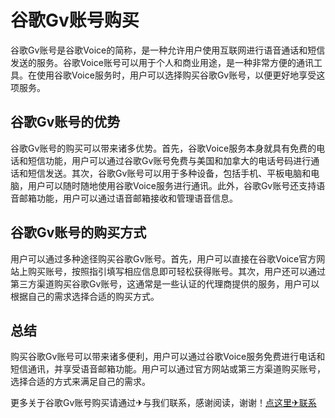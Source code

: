 # 谷歌Gv账号购买

谷歌Gv账号是谷歌Voice的简称，是一种允许用户使用互联网进行语音通话和短信发送的服务。谷歌Voice账号可以用于个人和商业用途，是一种非常方便的通讯工具。在使用谷歌Voice服务时，用户可以选择购买谷歌Gv账号，以便更好地享受这项服务。

## 谷歌Gv账号的优势

谷歌Gv账号的购买可以带来诸多优势。首先，谷歌Voice服务本身就具有免费的电话和短信功能，用户可以通过谷歌Gv账号免费与美国和加拿大的电话号码进行通话和短信发送。其次，谷歌Gv账号可以用于多种设备，包括手机、平板电脑和电脑，用户可以随时随地使用谷歌Voice服务进行通讯。此外，谷歌Gv账号还支持语音邮箱功能，用户可以通过语音邮箱接收和管理语音信息。

## 谷歌Gv账号的购买方式

用户可以通过多种途径购买谷歌Gv账号。首先，用户可以直接在谷歌Voice官方网站上购买账号，按照指引填写相应信息即可轻松获得账号。其次，用户还可以通过第三方渠道购买谷歌Gv账号，这通常是一些认证的代理商提供的服务，用户可以根据自己的需求选择合适的购买方式。

## 总结

购买谷歌Gv账号可以带来诸多便利，用户可以通过谷歌Voice服务免费进行电话和短信通讯，并享受语音邮箱功能。用户可以通过官方网站或第三方渠道购买账号，选择合适的方式来满足自己的需求。

更多关于谷歌Gv账号购买请通过✈与我们联系，感谢阅读，谢谢！[点这里✈联系](https://abc.k02.cc)